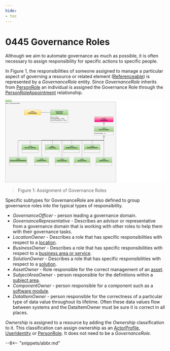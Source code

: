 ```yaml
---
hide:
- toc
---
```


<!-- SPDX-License-Identifier: CC-BY-4.0 -->
<!-- Copyright Contributors to the ODPi Egeria project. -->

# 0445 Governance Roles

Although we aim to automate governance as much as possible, it is often necessary to
assign responsibility for specific actions to specific people.

In Figure 1, the responsibilities of someone assigned to manage a
particular aspect of governing a resource or related element ([Referenceable](/types/0/0010-Base-Model))
is represented by a *GovernanceRole* entity.
Since *GovernanceRole* inherits from [PersonRole](/types/1/0112-People)
an individual is assigned the Governance Role through the [PersonRoleAppointment](/types/1/0112-People)
relationship.

![UML](0445-Governance-Roles.svg)
> Figure 1: Assignment of Governance Roles

Specific subtypes for GovernanceRole are also defined to group governance roles into the typical types of responsibility.

* *GovernanceOfficer* - person leading a governance domain.
* *GovernanceRepresentative* - Describes an advisor or representative from a governance domain that is working with other roles to help them with their governance tasks.
* *LocationOwner* - Describes a role that has specific responsibilities with respect to a [location](/types/0/0025-Locations).
* *BusinessOwner* - Describes a role that has specific responsibilities with respect to a [business area or service](/types/4/0440-Organization-Controls).
* *SolutionOwner* - Describes a role that has specific responsibilities with respect to a [solution](/types/7/0740-Solution-Blueprints).
* *AssetOwner* - Role responsible for the correct management of an [asset](/types/0/0010-Base-Model).
* *SubjectAreaOwner* - person responsible for the definitions within a [subject area](/types/4/0425-Subject-Areas).
* *ComponentOwner* - person responsible for a component such as a [software module](/type/2/0281-Software-Modules).
* *DataItemOwner* - person responsible for the correctness of a particular type of data value throughout its lifetime.  Often these data values flow between systems and the DataItemOwner must be sure it is correct in all places.

*Ownership* is assigned to a resource by adding the *Ownership* classification to it. This classification can assign ownership as an [ActorProfile](/1/0110-Actors), [UserIdentity](/types/1/0110-Actors) or [PersonRole](/types/1/0112-People).
It does not need to be a *GovernanceRole*.

--8<-- "snippets/abbr.md"